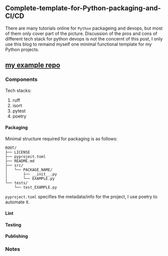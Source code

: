 ## Complete-template-for-Python-packaging-and-CI/CD

There are many tutorials online for `Python` packageing and devops, but most of them only cover part of the picture. Discussion of the pros and cons of different tech stack for python devops is not the concernt of this post, I only use this blog to remaind myself one minimal functional template for my Python projects. 

[my example repo](https://github.com/mzgsxs/ci-cd-test)
---

### Components
Tech stacks:
1. ruff
2. isort
3. pytest
4. poetry

#### Packaging
Minimal structure required for packaging is as follows:
```
ROOT/
├── LICENSE
├── pyproject.toml
├── README.md
├── src/
│   └── PACKAGE_NAME/
│       ├── __init__.py
│       └── EXAMPLE.py
└── tests/
    └── test_EXAMPLE.py
```
`pyproject.toml` specifies the metadata/info for the project, I use poetry to automate it.


#### Lint


#### Testing


#### Publishing


### Notes
